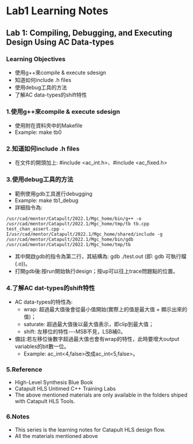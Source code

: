 # Lab1 Learning Notes
## Lab 1: Compiling, Debugging, and Executing Design Using AC Data-types
### Learning Objectives
* 使用g++來compile & execute sdesign
* 知道如何include .h files
* 使用debug工具的方法
* 了解AC data-types的shift特性 
### 1.使用g++來compile & execute sdesign
* 使用附在資料夾中的Makefile
* Example: make tb0
### 2.知道如何include .h files
* 在文件的開頭加上: #include <ac_int.h>、#include <ac_fixed.h>
### 3.使用debug工具的方法
* 範例使用gdb工具進行debugging
* Example: make tb1_debug
* 詳細指令為: 
```
/usr/cad/mentor/Catapult/2022.1/Mgc_home/bin/g++ -o /usr/cad/mentor/Catapult/2022.1/Mgc_home/tmp/tb tb.cpp test_chan_assert.cpp -I/usr/cad/mentor/Catapult/2022.1/Mgc_home/shared/include -g
/usr/cad/mentor/Catapult/2022.1/Mgc_home/bin/gdb /usr/cad/mentor/Catapult/2022.1/Mgc_home/tmp/tb
```
* 其中開啟gdb的指令為第二行，其結構為: gdb ./test.out (即: gdb 可執行檔(.o))。
* 打開gdb後:按run開始執行design；按up可以往上trace問題點的位置。
### 4.了解AC dat-types的shift特性
* AC data-types的特性為: 
  * wrap: 超過最大值後會從最小值開始(實際上的值是最大值 + 顯示出來的值)；
  * saturate: 超過最大值後以最大值表示，即clip到最大值；
  * shift: 左移位的特性---MSB不見，LSB補0。
* 備註:若左移位後數字超過最大值也會有wrap的特性，此時要增大output variables的bit數一位。
  * Example: ac_int<4,false>改成ac_int<5,false>。         
### 5.Reference
* High-Level Synthesis Blue Book
* Catapult HLS Untimed C++ Training Labs
* The above mentioned materials are only available in the folders shiped with Catapult HLS Tools.

### 6.Notes
* This series is the learning notes for Catapult HLS design flow. 
* All the materials mentioned above  





